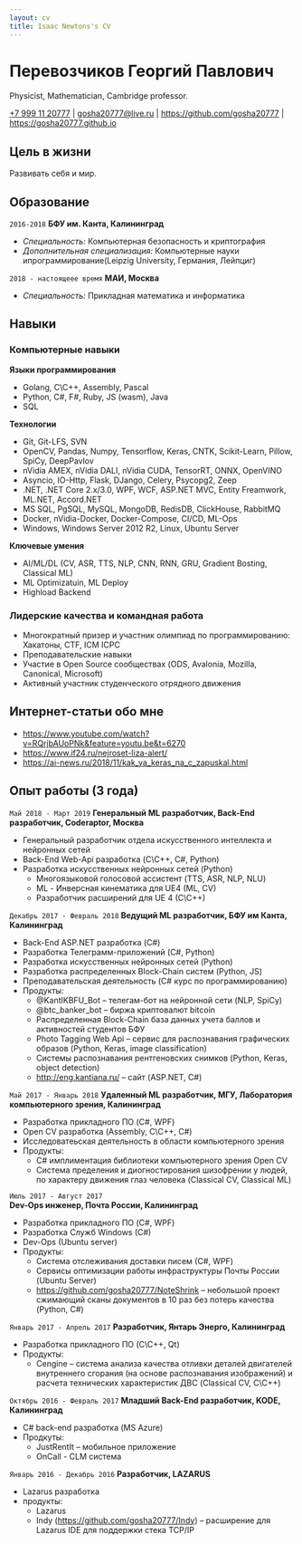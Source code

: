 ```yaml
---
layout: cv
title: Isaac Newtons's CV
---
```

# Перевозчиков Георгий Павлович
Physicist, Mathematician, Cambridge professor.

<div id="webaddress">
<a href="+79991120777">+7 999 11 20777</a> 
| <a href="gosha20777@live.ru">gosha20777@live.ru</a> 
| <a href="https://github.com/gosha20777">https://github.com/gosha20777</a> 
| <a href="https://gosha20777.github.io">https://gosha20777.github.io</a>
</div>

## Цель в жизни

Развивать себя и мир.

## Образование

`2016-2018`
__БФУ им. Канта, Калининград__
- *Специальность:* Компьютерная безопасность и криптография
- *Дополнительная специализация:* Компьютерные науки ипрограммирование(Leipzig University, Германия, Лейпциг)

`2018 - настоящеее время`
__МАИ, Москва__
- *Специальность:* Прикладная математика и информатика

## Навыки

### Компьютерные навыки

__Языки программирования__
- Golang, C\C++, Assembly, Pascal
- Python, C#, F#, Ruby, JS (wasm), Java
- SQL

__Технологии__
- Git, Git-LFS, SVN
- OpenCV, Pandas, Numpy, Tensorflow, Keras, CNTK, Scikit-Learn, Pillow, SpiCy, DeepPavlov
- nVidia AMEX, nVidia DALI, nVidia CUDA, TensorRT, ONNX, OpenVINO
- Asyncio, IO-Http, Flask, DJango, Celery, Psycopg2, Zeep
- .NET, .NET Core 2.x/3.0, WPF, WCF, ASP.NET MVC, Entity Freamwork, ML.NET, Accord.NET
- MS SQL, PgSQL, MySQL, MongoDB, RedisDB, ClickHouse, RabbitMQ
- Docker, nVidia-Docker, Docker-Compose, CI/CD, ML-Ops
- Windows, Windows Server 2012 R2, Linux, Ubuntu Server

__Ключевые умения__
- AI/ML/DL (CV, ASR, TTS, NLP, CNN, RNN, GRU, Gradient Bosting, Classical ML)
- ML Optimizatuin, ML Deploy
- Highload Backend

### Лидерские качества и командная работа

- Многократный призер и участник олимпиад по программированию: Хакатоны, CTF, ICM ICPC
- Преподавательские навыки
- Участие в Open Source сообществах (ODS, Avalonia, Mozilla, Canonical, Microsoft)
- Активный участник студенческого отрядного движения

<!--
## Научные публикации
-->

## Интернет-статьи обо мне
- https://www.youtube.com/watch?v=RQrjbAUoPNk&feature=youtu.be&t=6270
- https://www.if24.ru/nejroset-liza-alert/
- https://ai-news.ru/2018/11/kak_ya_keras_na_c_zapuskal.html

## Опыт работы (3 года)

`Май 2018 - Март 2019`
__Генеральный ML разработчик, Back-End разработчик, Coderaptor, Москва__
- Генеральный разработчик отдела искусственного интеллекта и нейронных сетей
- Back-End Web-Api разработка (C\C++, C#, Python)
- Разработка искусственных нейронных сетей (Python)
  - Многоязыковой голосовой ассистент (TTS, ASR, NLP, NLU)
  - ML - Инверсная кинематика для UE4 (ML, CV)
  - Разработчик расширений для UE 4 (C\C++)

`Декабрь 2017 - Февраль 2018`
__Ведущий ML разработчик, БФУ им Канта, Калининград__
- Back-End ASP.NET разработка (C#)
- Разработка Телеграмм-приложений (C#, Python)
- Разработка искусственных нейронных сетей (Python)
- Разработка распределенных Block-Chain систем (Python, JS)
- Преподавательская деятельность (C# курс по программированию)
- Продукты:
  - @KantIKBFU_Bot – телегам-бот на нейронной сети (NLP, SpiCy)
  - @btc_banker_bot – биржа криптовалют bitcoin
  - Распределенная Block-Chain база данных учета баллов и активностей студентов БФУ
  - Photo Tagging Web Api – сервис для распознавания графических образов (Python, Keras, image classification)
  - Системы распознавания рентгеновских снимков (Python, Keras, object detection)
  - http://eng.kantiana.ru/ – сайт (ASP.NET, C#)

`Май 2017 - Январь 2018`
__Удаленный ML разработчик, МГУ, Лаборатория компьютерного зрения, Калининград__
- Разработка прикладного ПО (C#, WPF)
- Open CV разработка (Assembly, C\C++, C#)
- Исследоватеьская деятельность в области компьютерного зрения
- Продукты:
  - C# имплиментация библиотеки компьютерного зрения Open CV
  - Система пределения и диогностирования шизофрении у людей, по характеру движения глаз человека (Classical CV, Classical ML)

`Июль 2017 - Август 2017`  
__Dev-Ops инженер, Почта России, Калининград__
- Разработка прикладного ПО (C#, WPF)
- Разработка Служб Windows (C#)
- Dev-Ops (Ubuntu server)
- Продукты:
  - Система отслеживания доставки писем (С#, WPF)
  - Сервисы оптимизации работы инфраструктуры Почты России (Ubuntu Server)
  - https://github.com/gosha20777/NoteShrink – небольшой проект сжимающий сканы документов в 10 раз без потерь качества (Python, C#)
  
`Январь 2017 - Апрель 2017`
__Разработчик, Янтарь Энерго, Калининград__
- Разработка прикладного ПО (C\C++, Qt)
- Продукты:
  - Cengine – система анализа качества отливки деталей двигателей внутреннего сгорания (на основе распознавания изображений) и расчета технических характеристик ДВС (Classical CV, C\C++)

`Октябрь 2016 - Февраль 2017`
__Младший Back-End разработчик, KODE, Калининград__
- C# back-end разработка (MS Azure)
- Продкуты:
  - JustRentIt – мобильное приложение
  - OnCall - CLM система

`Январь 2016 - Декабрь 2016`
__Разработчик, LAZARUS__
- Lazarus разработка
- продукты:
  - Lazarus
  - Indy (https://github.com/gosha20777/Indy) – расширение для Lazarus IDE для поддержки стека TCP/IP

<!-- ### Footer
Last updated: Ноябрь 2019 -->